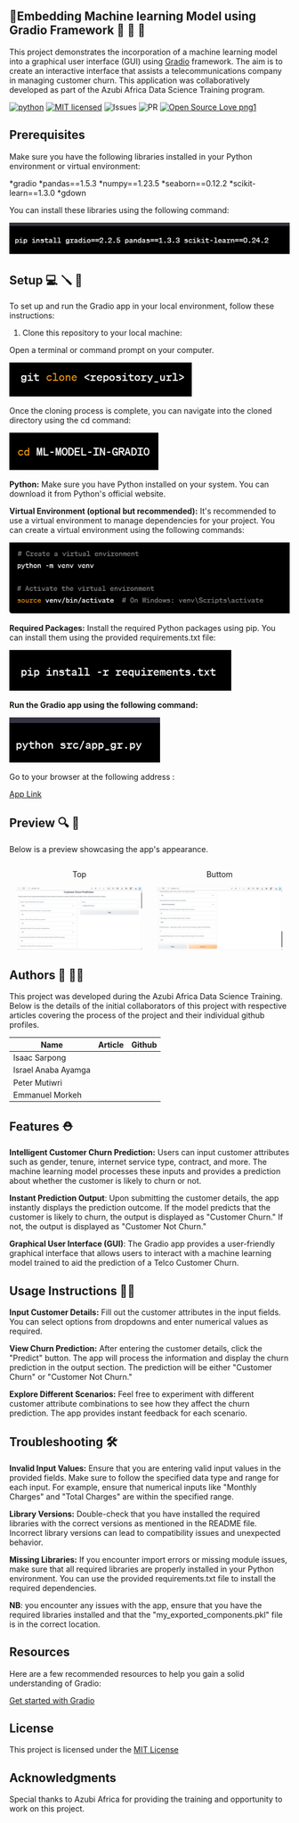 ## 🚀Embedding Machine learning Model using Gradio Framework 🤖 🚀 🚀

This project demonstrates the incorporation of a machine learning model into a graphical user interface (GUI) using [Gradio](https://www.gradio.app/) framework. The aim is to create an interactive interface that assists a telecommunications company in managing customer churn. This application was collaboratively developed as part of the Azubi Africa Data Science Training program.

[![python](https://img.shields.io/badge/Python-3776AB?style=for-the-badge&logo=python&logoColor=white)](https://img.shields.io/badge/Python-3776AB?style=for-the-badge&logo=python&logoColor=white)
[![MIT licensed](https://img.shields.io/badge/license-mit-blue?style=for-the-badge&logo=appveyor)](./LICENSE)
![Issues](https://img.shields.io/github/issues/PapiHack/wimlds-demo?style=for-the-badge&logo=appveyor)
![PR](https://img.shields.io/github/issues-pr/PapiHack/wimlds-demo?style=for-the-badge&logo=appveyor)
[![Open Source Love png1](https://badges.frapsoft.com/os/v1/open-source.png?v=103)](https://github.com/ellerbrock/open-source-badges/)

## Prerequisites

Make sure you have the following libraries installed in your Python environment or virtual environment:

*gradio
*pandas==1.5.3
*numpy==1.23.5
*seaborn==0.12.2
*scikit-learn==1.3.0
*gdown

You can install these libraries using the following command:

![Prequisites](Screenshots/GradioSet.png)

## Setup 💻 🪛 🔧

To set up and run the Gradio app in your local environment, follow these instructions:

1. Clone this repository to your local machine:

Open a terminal or command prompt on your computer.


![Git](Screenshots/GradioSet2.png)

Once the cloning process is complete, you can navigate into the cloned directory using the cd command:


![Git](Screenshots/GradioSet3.png)

**Python:** Make sure you have Python installed on your system. You can download it from Python's official website.

**Virtual Environment (optional but recommended):** It's recommended to use a virtual environment to manage dependencies for your project. You can create a virtual environment using the following commands:


![venv](Screenshots/GradioSet4.png)

**Required Packages:** Install the required Python packages using pip. You can install them using the provided requirements.txt file:


![venv](Screenshots/GradioSet5.png)

**Run the Gradio app using the following command:**


![Demo](Screenshots/GradioSet6.png)

 Go to your browser at the following address :

 
 [App Link](http://127.0.0.1:7861/)

## Preview 🔍 🤖

Below is a preview showcasing the app's appearance.

<div style="display: flex; align-items: center;">
    <div style="flex: 50%; text-align: center;">
        <p>Top</p>
        <img src="Screenshots/Preview1.png" alt="Top" width="90%"/>
    </div>
    <div style="flex: 50%; text-align: center;">
        <p>Buttom</p>
        <img src="Screenshots/Preview2.png" alt="Down" width="90%"/>
    </div>
</div>

## Authors 📖 🧑‍🎓

This project was developed during the Azubi Africa Data Science Training. Below is the details of the initial collaborators of this project with respective articles covering the process of the project and their individual github profiles.

| Name                | Article | Github |
| ------------------- | ------- | ------ |
| Isaac Sarpong       |         |        |
| Israel Anaba Ayamga |         |        |
| Peter Mutiwri       |         |        |
| Emmanuel Morkeh     |         |        |

## Features ⛑️

**Intelligent Customer Churn Prediction:** Users can input customer attributes such as gender, tenure, internet service type, contract, and more. The machine learning model processes these inputs and provides a prediction about whether the customer is likely to churn or not.

**Instant Prediction Output**: Upon submitting the customer details, the app instantly displays the prediction outcome. If the model predicts that the customer is likely to churn, the output is displayed as "Customer Churn." If not, the output is displayed as "Customer Not Churn."

**Graphical User Interface (GUI)**: The Gradio app provides a user-friendly graphical interface that allows users to interact with a machine learning model trained to aid the prediction of a Telco Customer Churn.

## Usage Instructions 🧑‍🏫

**Input Customer Details:**
Fill out the customer attributes in the input fields. You can select options from dropdowns and enter numerical values as required.

**View Churn Prediction:**
After entering the customer details, click the "Predict" button. The app will process the information and display the churn prediction in the output section. The prediction will be either "Customer Churn" or "Customer Not Churn."

**Explore Different Scenarios:**
Feel free to experiment with different customer attribute combinations to see how they affect the churn prediction. The app provides instant feedback for each scenario.

## Troubleshooting 🛠️

**Invalid Input Values:** Ensure that you are entering valid input values in the provided fields. Make sure to follow the specified data type and range for each input. For example, ensure that numerical inputs like "Monthly Charges" and "Total Charges" are within the specified range.

**Library Versions:** Double-check that you have installed the required libraries with the correct versions as mentioned in the README file. Incorrect library versions can lead to compatibility issues and unexpected behavior.

**Missing Libraries:** If you encounter import errors or missing module issues, make sure that all required libraries are properly installed in your Python environment. You can use the provided requirements.txt file to install the required dependencies.

**NB**: you encounter any issues with the app, ensure that you have the required libraries installed and that the "my_exported_components.pkl" file is in the correct location.

## Resources

Here are a few recommended resources to help you gain a solid understanding of Gradio:

[Get started with Gradio](https://gradio.app/getting_started/)

## License

This project is licensed under the [MIT License](LICENSE)

## Acknowledgments

Special thanks to Azubi Africa for providing the training and opportunity to work on this project.
